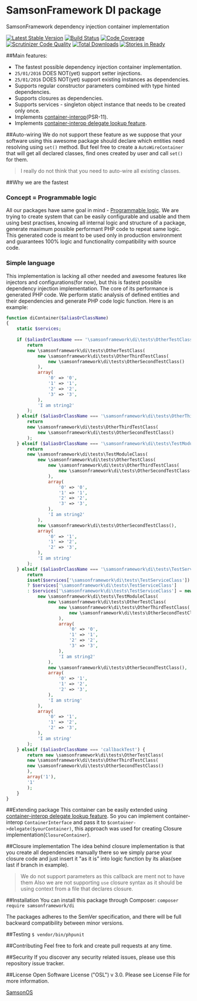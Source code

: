 # SamsonFramework DI package
 
SamsonFramework dependency injection container implementation

[![Latest Stable Version](https://poser.pugx.org/samsonframework/di/v/stable.svg)](https://packagist.org/packages/samsonframework/di)
[![Build Status](https://scrutinizer-ci.com/g/samsonframework/di/badges/build.png?b=master)](https://scrutinizer-ci.com/g/samsonframework/di/build-status/master)
[![Code Coverage](https://scrutinizer-ci.com/g/samsonframework/di/badges/coverage.png?b=master)](https://scrutinizer-ci.com/g/samsonframework/di/?branch=master)
[![Scrutinizer Code Quality](https://scrutinizer-ci.com/g/samsonframework/di/badges/quality-score.png?b=master)](https://scrutinizer-ci.com/g/samsonframework/di/?branch=master) 
[![Total Downloads](https://poser.pugx.org/samsonframework/di/downloads.svg)](https://packagist.org/packages/samsonframework/di)
[![Stories in Ready](https://badge.waffle.io/samsonframework/di.png?label=ready&title=Ready)](https://waffle.io/samsonframework/di)

##Main features:
 * The fastest possible dependency injection container implementation.
 * ```25/01/2016``` DOES NOT(yet) support setter injections.
 * ```25/01/2016``` DOES NOT(yet) support existing instances as dependencies.
 * Supports regular constructor parameters combined with type hinted dependencies.
 * Supports closures as dependencies.
 * Supports services - singleton object instance that needs to be created only once.
 * Implements [container-interop](https://github.com/container-interop/container-interop)(PSR-11).
 * Implements [container-interop delegate lookup feature](https://github.com/container-interop/container-interop/blob/master/docs/Delegate-lookup.md).
 
##Auto-wiring
We do not support these feature as we suppose that your software using this awesome package should declare
which entities need resolving using ```set()``` method. But feel free to create a ```AutoWireContainer``` that
will get all declared classes, find ones created by user and call ```set()``` for them.

>I really do not think that you need to auto-wire all existing classes.
 
##Why we are the fastest
### Concept = Programmable logic
All our packages have same goal in mind - [Programmable logic](https://en.wikipedia.org/wiki/Programmable_logic_device).
We are trying to create system that can be easily configurable and usable and them using best practises, knowing all internal
logic and structure of a package, generate maximum possible performant PHP code to repeat same logic. This generated
code is meant to be used only in production environment and guarantees 100% logic and functionality compatibility with source code.

### Simple language
This implementation is lacking all other needed and awesome features like injectors and configurations(for now), but
this is fastest possible dependency injection implementation. The core of its performance is generated PHP code. We perform
static analysis of defined entities and their dependencies and generate PHP code logic function. Here is an example:
```php
function diContainer($aliasOrClassName)
{
    static $services;
    
    if ($aliasOrClassName === '\samsonframework\di\tests\OtherTestClass') {
        return 
        new \samsonframework\di\tests\OtherTestClass(
            new \samsonframework\di\tests\OtherThirdTestClass(
                new \samsonframework\di\tests\OtherSecondTestClass()
            ),
            array(
                '0' => '0',
                '1' => '1',
                '2' => '2',
                '3' => '3',
            ),
            'I am string2'
        );
    } elseif ($aliasOrClassName === '\samsonframework\di\tests\OtherThirdTestClass') {
        return 
        new \samsonframework\di\tests\OtherThirdTestClass(
            new \samsonframework\di\tests\OtherSecondTestClass()
        );
    } elseif ($aliasOrClassName === '\samsonframework\di\tests\TestModuleClass') {
        return 
        new \samsonframework\di\tests\TestModuleClass(
            new \samsonframework\di\tests\OtherTestClass(
                new \samsonframework\di\tests\OtherThirdTestClass(
                    new \samsonframework\di\tests\OtherSecondTestClass()
                ),
                array(
                    '0' => '0',
                    '1' => '1',
                    '2' => '2',
                    '3' => '3',
                ),
                'I am string2'
            ),
            new \samsonframework\di\tests\OtherSecondTestClass(),
            array(
                '0' => '1',
                '1' => '2',
                '2' => '3',
            ),
            'I am string'
        );
    } elseif ($aliasOrClassName === '\samsonframework\di\tests\TestServiceClass') {
        return 
        isset($services['\samsonframework\di\tests\TestServiceClass'])
        ? $services['\samsonframework\di\tests\TestServiceClass']
        : $services['\samsonframework\di\tests\TestServiceClass'] = new \samsonframework\di\tests\TestServiceClass(
            new \samsonframework\di\tests\TestModuleClass(
                new \samsonframework\di\tests\OtherTestClass(
                    new \samsonframework\di\tests\OtherThirdTestClass(
                        new \samsonframework\di\tests\OtherSecondTestClass()
                    ),
                    array(
                        '0' => '0',
                        '1' => '1',
                        '2' => '2',
                        '3' => '3',
                    ),
                    'I am string2'
                ),
                new \samsonframework\di\tests\OtherSecondTestClass(),
                array(
                    '0' => '1',
                    '1' => '2',
                    '2' => '3',
                ),
                'I am string'
            ),
            array(
                '0' => '1',
                '1' => '2',
                '2' => '3',
            ),
            'I am string'
        );
    } elseif ($aliasOrClassName === 'callbackTest') {
        return new \samsonframework\di\tests\OtherTestClass(
        new \samsonframework\di\tests\OtherThirdTestClass(
        new \samsonframework\di\tests\OtherSecondTestClass()
        ),
        array('1'),
        '1'
        );
    }
}
```

##Extending package
This container can be easily extended using [container-interop delegate lookup feature](https://github.com/container-interop/container-interop/blob/master/docs/Delegate-lookup.md).
So you can implement container-interop ```ContainerInterface``` and pass it to ```$container->delegate($yourContainer)```, this approach was used for
creating Closure implementation(```ClosureContainer```).

##Closure implementation
The idea behind closure implementation is that you create all dependencies manually there so we simply parse
your closure code and just insert it "as it is" into logic function by its alias(see last if branch in example).
> We do not support parameters as this callback are ment not to have them
Also we are not supporting ```use``` closure syntax as it should be using context from a file that declares closure.

##Installation
You can install this package through Composer:
```composer require samsonframework/di```

The packages adheres to the SemVer specification, and there will be full backward compatibility between minor versions.

##Testing
```$ vendor/bin/phpunit```

##Contributing
Feel free to fork and create pull requests at any time.

##Security
If you discover any security related issues, please use this repository issue tracker.

##License
Open Software License ("OSL") v 3.0. Please see License File for more information.

[SamsonOS](http://samsonos.com)
